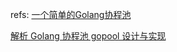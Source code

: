 refs:
[一个简单的Golang协程池](https://blog.csdn.net/m0_73849256/article/details/127009261)

[解析 Golang 协程池 gopool 设计与实现](https://zhuanlan.zhihu.com/p/595714711)